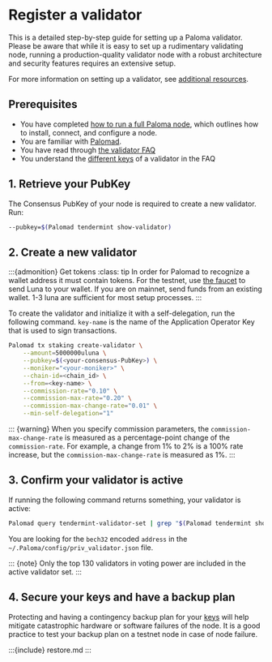 # Register a validator

This is a detailed step-by-step guide for setting up a Paloma validator. Please be aware that while it is easy to set up a rudimentary validating node, running a production-quality validator node with a robust architecture and security features requires an extensive setup.

For more information on setting up a validator, see [additional resources](README.md#additional-resources).

## Prerequisites

- You have completed [how to run a full Paloma node](../run-a-full-Paloma-node/README.md), which outlines how to install, connect, and configure a node.
- You are familiar with [Palomad](../../develop/Palomad/README.md).
- You have read through [the validator FAQ](faq.md)
- You understand the [different keys](faq.md#what-are-the-different-types-of-keys) of a validator in the FAQ

## 1. Retrieve your PubKey

The Consensus PubKey of your node is required to create a new validator. Run:

```bash
--pubkey=$(Palomad tendermint show-validator)
```

## 2. Create a new validator

   :::{admonition} Get tokens
   :class: tip
   In order for Palomad to recognize a wallet address it must contain tokens. For the testnet, use [the faucet](https://faucet.Paloma.money/) to send Luna to your wallet. If you are on mainnet, send funds from an existing wallet. 1-3 luna are sufficient for most setup processes.
   :::

To create the validator and initialize it with a self-delegation, run the following command. `key-name` is the name of the Application Operator Key that is used to sign transactions.

```bash
Palomad tx staking create-validator \
    --amount=5000000uluna \
    --pubkey=$(<your-consensus-PubKey>) \
    --moniker="<your-moniker>" \
    --chain-id=<chain_id> \
    --from=<key-name> \
    --commission-rate="0.10" \
    --commission-max-rate="0.20" \
    --commission-max-change-rate="0.01" \
    --min-self-delegation="1"
```

::: {warning}
When you specify commission parameters, the `commission-max-change-rate` is measured as a percentage-point change of the `commission-rate`. For example, a change from 1% to 2% is a 100% rate increase, but the `commission-max-change-rate` is measured as 1%.
:::

## 3. Confirm your validator is active

If running the following command returns something, your validator is active:

```bash
Palomad query tendermint-validator-set | grep "$(Palomad tendermint show-validator)"
```

You are looking for the `bech32` encoded `address` in the `~/.Paloma/config/priv_validator.json` file.

::: {note}
Only the top 130 validators in voting power are included in the active validator set.
:::

## 4. Secure your keys and have a backup plan

Protecting and having a contingency backup plan for your [keys](faq.md#what-type-of-key-do-i-need-to-use) will help mitigate catastrophic hardware or software failures of the node.
It is a good practice to test your backup plan on a testnet node in case of node failure.

:::{include} restore.md
:::